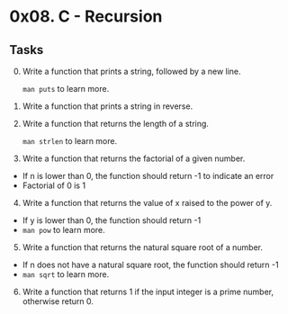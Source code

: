 # 0x08. C - Recursion

## Tasks

0. Write a function that prints a string, followed by a new line.

    `man puts` to learn more.

1. Write a function that prints a string in reverse.

2. Write a function that returns the length of a string.

    `man strlen` to learn more.

3. Write a function that returns the factorial of a given number.

  * If n is lower than 0, the function should return -1 to indicate an error
  * Factorial of 0 is 1

4. Write a function that returns the value of x raised to the power of y.

  * If y is lower than 0, the function should return -1
  * `man pow` to learn more.

5. Write a function that returns the natural square root of a number.

  * If n does not have a natural square root, the function should return -1
  * `man sqrt` to learn more.

6. Write a function that returns 1 if the input integer is a prime number, otherwise return 0.
